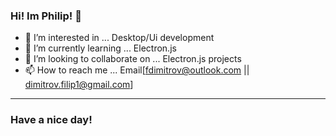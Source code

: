 ### Hi! Im Philip! 👋

- 👀 I’m interested in ... Desktop/Ui development
- 🌱 I’m currently learning ... Electron.js
- 💞️ I’m looking to collaborate on ... Electron.js projects
- 📫 How to reach me ... Email[fdimitrov@outlook.com || dimitrov.filip1@gmail.com] 
---

### Have a nice day!

